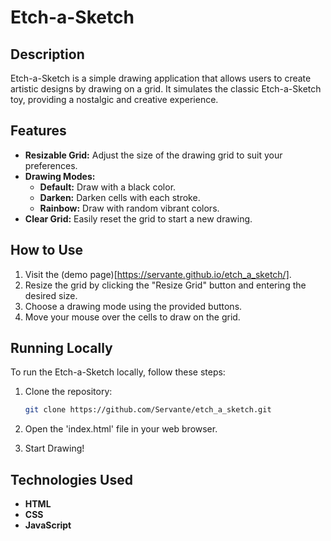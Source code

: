 
# Etch-a-Sketch

## Description

Etch-a-Sketch is a simple drawing application that allows users to create artistic designs by drawing on a grid. It simulates the classic Etch-a-Sketch toy, providing a nostalgic and creative experience.

## Features

- **Resizable Grid:** Adjust the size of the drawing grid to suit your preferences.
- **Drawing Modes:**
  - **Default:** Draw with a black color.
  - **Darken:** Darken cells with each stroke.
  - **Rainbow:** Draw with random vibrant colors.
- **Clear Grid:** Easily reset the grid to start a new drawing.

## How to Use

1. Visit the (demo page)[https://servante.github.io/etch_a_sketch/].
2. Resize the grid by clicking the "Resize Grid" button and entering the desired size.
3. Choose a drawing mode using the provided buttons.
4. Move your mouse over the cells to draw on the grid.

## Running Locally

To run the Etch-a-Sketch locally, follow these steps:

1. Clone the repository:

   ```bash
   git clone https://github.com/Servante/etch_a_sketch.git

2. Open the 'index.html' file in your web browser.

3. Start Drawing!

## Technologies Used

- **HTML**
- **CSS**
- **JavaScript**

